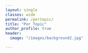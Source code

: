 ```yaml
---
layout: single
classes: wide
permalink: /pertopic/
title: "Per Topic"
author_profile: true
header:
  image: "/images/background2.jpg"

---
```

